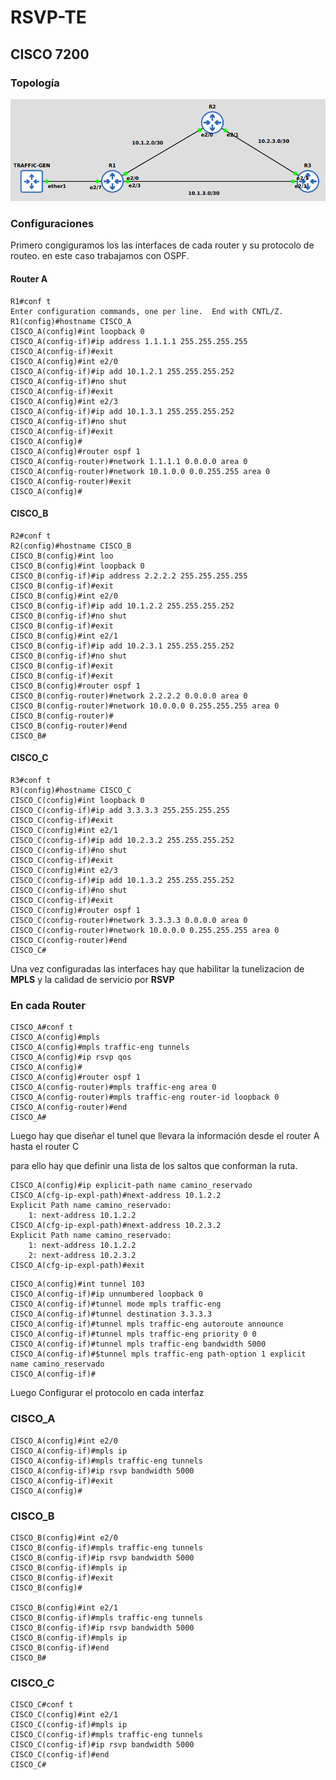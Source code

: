 # RSVP-TE
## CISCO 7200
### Topología
![topologia](./img/CISCO_RSVP-TE.png)
### Configuraciones
Primero congiguramos los las interfaces de cada router y su protocolo de routeo. en este caso trabajamos con OSPF.
#### Router A
```
R1#conf t
Enter configuration commands, one per line.  End with CNTL/Z.
R1(config)#hostname CISCO_A
CISCO_A(config)#int loopback 0
CISCO_A(config-if)#ip address 1.1.1.1 255.255.255.255
CISCO_A(config-if)#exit
CISCO_A(config)#int e2/0
CISCO_A(config-if)#ip add 10.1.2.1 255.255.255.252
CISCO_A(config-if)#no shut
CISCO_A(config-if)#exit
CISCO_A(config)#int e2/3
CISCO_A(config-if)#ip add 10.1.3.1 255.255.255.252
CISCO_A(config-if)#no shut
CISCO_A(config-if)#exit
CISCO_A(config)#
CISCO_A(config)#router ospf 1
CISCO_A(config-router)#network 1.1.1.1 0.0.0.0 area 0
CISCO_A(config-router)#network 10.1.0.0 0.0.255.255 area 0
CISCO_A(config-router)#exit
CISCO_A(config)#
```

#### CISCO_B
```
R2#conf t
R2(config)#hostname CISCO_B
CISCO_B(config)#int loo
CISCO_B(config)#int loopback 0
CISCO_B(config-if)#ip address 2.2.2.2 255.255.255.255
CISCO_B(config-if)#exit
CISCO_B(config)#int e2/0                         
CISCO_B(config-if)#ip add 10.1.2.2 255.255.255.252
CISCO_B(config-if)#no shut
CISCO_B(config-if)#exit
CISCO_B(config)#int e2/1
CISCO_B(config-if)#ip add 10.2.3.1 255.255.255.252
CISCO_B(config-if)#no shut
CISCO_B(config-if)#exit
CISCO_B(config-if)#exit
CISCO_B(config)#router ospf 1
CISCO_B(config-router)#network 2.2.2.2 0.0.0.0 area 0
CISCO_B(config-router)#network 10.0.0.0 0.255.255.255 area 0
CISCO_B(config-router)#
CISCO_B(config-router)#end
CISCO_B#
```
#### CISCO_C
```
R3#conf t
R3(config)#hostname CISCO_C
CISCO_C(config)#int loopback 0
CISCO_C(config-if)#ip add 3.3.3.3 255.255.255.255
CISCO_C(config-if)#exit
CISCO_C(config)#int e2/1 
CISCO_C(config-if)#ip add 10.2.3.2 255.255.255.252
CISCO_C(config-if)#no shut
CISCO_C(config-if)#exit
CISCO_C(config)#int e2/3
CISCO_C(config-if)#ip add 10.1.3.2 255.255.255.252
CISCO_C(config-if)#no shut
CISCO_C(config-if)#exit
CISCO_C(config)#router ospf 1
CISCO_C(config-router)#network 3.3.3.3 0.0.0.0 area 0
CISCO_C(config-router)#network 10.0.0.0 0.255.255.255 area 0
CISCO_C(config-router)#end
CISCO_C#
```
Una vez configuradas las interfaces hay que habilitar la tunelizacion de **MPLS** y la calidad de servicio por **RSVP**

### **En cada Router**
```
CISCO_A#conf t
CISCO_A(config)#mpls
CISCO_A(config)#mpls traffic-eng tunnels
CISCO_A(config)#ip rsvp qos 
CISCO_A(config)#
CISCO_A(config)#router ospf 1
CISCO_A(config-router)#mpls traffic-eng area 0
CISCO_A(config-router)#mpls traffic-eng router-id loopback 0
CISCO_A(config-router)#end
CISCO_A#

```
Luego hay que diseñar el tunel que llevara la información desde el router A hasta el router C

para ello hay que definir una lista de los saltos que conforman la ruta.

```
CISCO_A(config)#ip explicit-path name camino_reservado
CISCO_A(cfg-ip-expl-path)#next-address 10.1.2.2
Explicit Path name camino_reservado:
    1: next-address 10.1.2.2
CISCO_A(cfg-ip-expl-path)#next-address 10.2.3.2
Explicit Path name camino_reservado:
    1: next-address 10.1.2.2
    2: next-address 10.2.3.2
CISCO_A(cfg-ip-expl-path)#exit
```
```
CISCO_A(config)#int tunnel 103
CISCO_A(config-if)#ip unnumbered loopback 0
CISCO_A(config-if)#tunnel mode mpls traffic-eng 
CISCO_A(config-if)#tunnel destination 3.3.3.3
CISCO_A(config-if)#tunnel mpls traffic-eng autoroute announce 
CISCO_A(config-if)#tunnel mpls traffic-eng priority 0 0
CISCO_A(config-if)#tunnel mpls traffic-eng bandwidth 5000
CISCO_A(config-if)#$tunnel mpls traffic-eng path-option 1 explicit name camino_reservado
CISCO_A(config-if)#

```
Luego Configurar el protocolo en cada interfaz
### CISCO_A
```
CISCO_A(config)#int e2/0
CISCO_A(config-if)#mpls ip
CISCO_A(config-if)#mpls traffic-eng tunnels 
CISCO_A(config-if)#ip rsvp bandwidth 5000
CISCO_A(config-if)#exit
CISCO_A(config)#
```
### CISCO_B
```
CISCO_B(config)#int e2/0
CISCO_B(config-if)#mpls traffic-eng tunnels 
CISCO_B(config-if)#ip rsvp bandwidth 5000
CISCO_B(config-if)#mpls ip
CISCO_B(config-if)#exit
CISCO_B(config)#

CISCO_B(config)#int e2/1
CISCO_B(config-if)#mpls traffic-eng tunnels 
CISCO_B(config-if)#ip rsvp bandwidth 5000
CISCO_B(config-if)#mpls ip
CISCO_B(config-if)#end
CISCO_B#
```
### CISCO_C
```
CISCO_C#conf t
CISCO_C(config)#int e2/1
CISCO_C(config-if)#mpls ip
CISCO_C(config-if)#mpls traffic-eng tunnels 
CISCO_C(config-if)#ip rsvp bandwidth 5000
CISCO_C(config-if)#end
CISCO_C#
```
